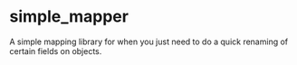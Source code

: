 # simple_mapper
A simple mapping library for when you just need to do a quick renaming of certain fields on objects.
